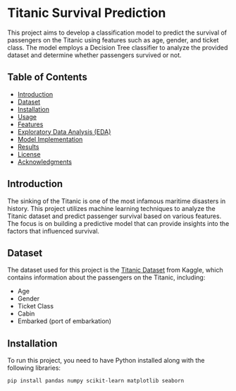 # Titanic Survival Prediction

This project aims to develop a classification model to predict the survival of passengers on the Titanic using features such as age, gender, and ticket class. The model employs a Decision Tree classifier to analyze the provided dataset and determine whether passengers survived or not.

## Table of Contents

- [Introduction](#introduction)
- [Dataset](#dataset)
- [Installation](#installation)
- [Usage](#usage)
- [Features](#features)
- [Exploratory Data Analysis (EDA)](#exploratory-data-analysis-eda)
- [Model Implementation](#model-implementation)
- [Results](#results)
- [License](#license)
- [Acknowledgments](#acknowledgments)

## Introduction

The sinking of the Titanic is one of the most infamous maritime disasters in history. This project utilizes machine learning techniques to analyze the Titanic dataset and predict passenger survival based on various features. The focus is on building a predictive model that can provide insights into the factors that influenced survival.

## Dataset

The dataset used for this project is the [Titanic Dataset](https://www.kaggle.com/c/titanic/data) from Kaggle, which contains information about the passengers on the Titanic, including:

- Age
- Gender
- Ticket Class
- Cabin
- Embarked (port of embarkation)

## Installation

To run this project, you need to have Python installed along with the following libraries:

```bash
pip install pandas numpy scikit-learn matplotlib seaborn
